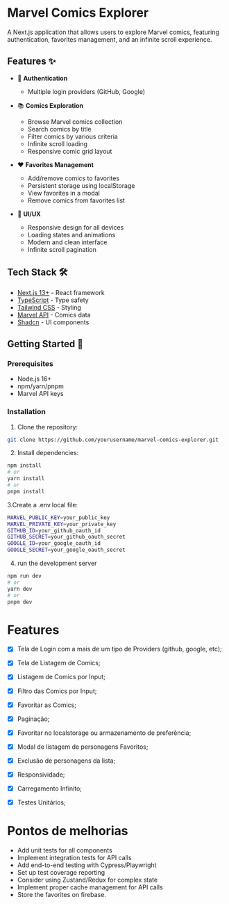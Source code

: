 # Marvel Comics Explorer

A Next.js application that allows users to explore Marvel comics, featuring authentication, favorites management, and an infinite scroll experience.

## Features ✨

- 🔐 **Authentication**
  - Multiple login providers (GitHub, Google)
  
- 📚 **Comics Exploration**
  - Browse Marvel comics collection
  - Search comics by title
  - Filter comics by various criteria
  - Infinite scroll loading
  - Responsive comic grid layout

- ❤️ **Favorites Management**
  - Add/remove comics to favorites
  - Persistent storage using localStorage
  - View favorites in a modal
  - Remove comics from favorites list

- 🎨 **UI/UX**
  - Responsive design for all devices
  - Loading states and animations
  - Modern and clean interface
  - Infinite scroll pagination

## Tech Stack 🛠

- [Next.js 13+](https://nextjs.org/) - React framework
- [TypeScript](https://www.typescriptlang.org/) - Type safety
- [Tailwind CSS](https://tailwindcss.com/) - Styling
- [Marvel API](https://developer.marvel.com/) - Comics data
- [Shadcn](https://ui.shadcn.com/) - UI components

## Getting Started 🚀

### Prerequisites

- Node.js 16+
- npm/yarn/pnpm
- Marvel API keys

### Installation

1. Clone the repository:
```bash
git clone https://github.com/yourusername/marvel-comics-explorer.git
```

2. Install dependencies:

```bash
npm install
# or
yarn install
# or
pnpm install
```

3.Create a .env.local file:
```bash
MARVEL_PUBLIC_KEY=your_public_key
MARVEL_PRIVATE_KEY=your_private_key
GITHUB_ID=your_github_oauth_id
GITHUB_SECRET=your_github_oauth_secret
GOOGLE_ID=your_google_oauth_id
GOOGLE_SECRET=your_google_oauth_secret
```

4. run the development server
```bash
npm run dev
# or
yarn dev
# or
pnpm dev
```

# Features
- [x] Tela de Login com a mais de um tipo de Providers (github, google, etc);
- [x] Tela de Listagem de Comics;
- [x] Listagem de Comics por Input;
- [x] Filtro das Comics por Input;
- [x] Favoritar as Comics;
- [x] Paginação;
- [x] Favoritar no localstorage ou armazenamento de preferência;
- [x] Modal de listagem de personagens Favoritos;
- [x] Exclusão de personagens da lista;
- [x] Responsividade;
- [x] Carregamento Infinito;
- [x] Testes Unitários;


# Pontos de melhorias
- Add unit tests for all components
- Implement integration tests for API calls
- Add end-to-end testing with Cypress/Playwright
- Set up test coverage reporting
- Consider using Zustand/Redux for complex state
- Implement proper cache management for API calls
- Store the favorites on firebase.
